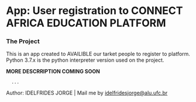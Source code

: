 # App: User registration to CONNECT AFRICA EDUCATION PLATFORM



###  The Project


This is an app created to AVAILIBLE our tarket people to register to platform.
Python 3.7.x is the python interpreter version used on the project. 

**MORE DESCRRIPTION COMING SOON**

      ...
      
      

Author: IDELFRIDES JORGE |
Mail me by idelfridesjorge@alu.ufc.br
